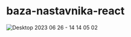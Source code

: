 # baza-nastavnika-react
![Desktop 2023 06 26 - 14 14 05 02](https://github.com/VelmaGotWaves/baza-nastavnika-react/assets/83216115/f923df78-8090-48dc-925a-8fecfebd8905)
